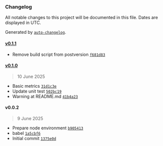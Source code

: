 ### Changelog

All notable changes to this project will be documented in this file. Dates are displayed in UTC.

Generated by [`auto-changelog`](https://github.com/CookPete/auto-changelog).

#### [v0.1.1](https://github.com/adhisimon/mysql-client-w-metrics/compare/v0.1.0...v0.1.1)

- Remove build script from postversion [`f681d83`](https://github.com/adhisimon/mysql-client-w-metrics/commit/f681d830d6bd0fb868453eb723bd9c03f77e7f64)

#### [v0.1.0](https://github.com/adhisimon/mysql-client-w-metrics/compare/v0.0.2...v0.1.0)

> 10 June 2025

- Basic metrics [`31d1c3e`](https://github.com/adhisimon/mysql-client-w-metrics/commit/31d1c3e1634ff19a34e354d5cb55d0d5ca0ed9b2)
- Update unit test [`502bc19`](https://github.com/adhisimon/mysql-client-w-metrics/commit/502bc19aa60d724a0d0473634744a1f4f347f1b4)
- Warning at README.md [`41b4a23`](https://github.com/adhisimon/mysql-client-w-metrics/commit/41b4a233be9c13d6bc10f3014dc8fd3b21b73846)

#### v0.0.2

> 9 June 2025

- Prepare node environment [`b905413`](https://github.com/adhisimon/mysql-client-w-metrics/commit/b905413af0a7d945c87e1557b74a9f3096d0d43b)
- babel [`1a5cbf6`](https://github.com/adhisimon/mysql-client-w-metrics/commit/1a5cbf6ac7d5da0601a7c3a240e8ea83060946b2)
- Initial commit [`1375e0d`](https://github.com/adhisimon/mysql-client-w-metrics/commit/1375e0d092e3885619169782237d13b1e94c1f53)
